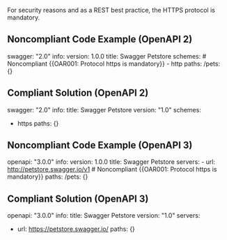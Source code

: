 For security reasons and as a REST best practice, the HTTPS protocol is mandatory.

Noncompliant Code Example (OpenAPI 2)
-------------------------------------

  swagger: "2.0"
  info:
    version: 1.0.0
    title: Swagger Petstore
  schemes: \# Noncompliant {{OAR001: Protocol https is mandatory}}
    - http
  paths:
    /pets: {}

Compliant Solution (OpenAPI 2)
------------------------------

swagger: "2.0"
info:
  title: Swagger Petstore
  version: "1.0"
schemes:
  - https
paths: {}

Noncompliant Code Example (OpenAPI 3)
-------------------------------------

  openapi: "3.0.0"
  info:
    version: 1.0.0
    title: Swagger Petstore
  servers:
    - url: http://petstore.swagger.io/v1 \# Noncompliant {{OAR001: Protocol https is mandatory}}
  paths:
    /pets: {}
  

Compliant Solution (OpenAPI 3)
------------------------------

openapi: "3.0.0"
info:
  title: Swagger Petstore
  version: "1.0"
servers:
  - url: https://petstore.swagger.io/
paths: {}